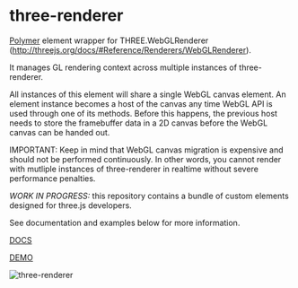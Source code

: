 three-renderer
==============

[Polymer](https://www.polymer-project.org/) element wrapper for THREE.WebGLRenderer (http://threejs.org/docs/#Reference/Renderers/WebGLRenderer).

It manages GL rendering context across multiple instances of three-renderer.

All instances of this element will share a single WebGL canvas element. An element instance becomes a host of the canvas any time WebGL API is used through one of its methods. Before this happens, the previous host needs to store the framebuffer data in a 2D canvas before the WebGL canvas can be handed out.

IMPORTANT: Keep in mind that WebGL canvas migration is expensive and should not be performed continuously. In other words, you cannot render with mutliple instances of three-renderer in realtime without severe performance penalties.

*WORK IN PROGRESS:* this repository contains a bundle of custom elements designed for three.js developers.

See documentation and examples below for more information.

[DOCS](http://akirodic.com/components/three-renderer)

[DEMO](http://akirodic.com/components/three-renderer/demo/)

![three-renderer](http://akirodic.com/components/three-renderer/preview.png "three-renderer")
